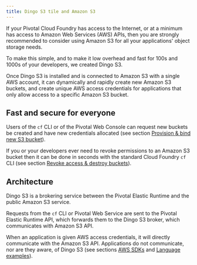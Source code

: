 ```yaml
---
title: Dingo S3 tile and Amazon S3
---
```


If your Pivotal Cloud Foundry has access to the Internet, or at a minimum has access to Amazon Web Services (AWS) APIs, then you are strongly recommended to consider using Amazon S3 for all your applications' object storage needs.

To make this simple, and to make it low overhead and fast for 100s and 1000s of your developers, we created Dingo S3.

Once Dingo S3 is installed and is connected to Amazon S3 with a single AWS account, it can dynamically and rapidly create new Amazon S3 buckets, and create unique AWS access credentials for applications that only allow access to a specific Amazon S3 bucket.

## Fast and secure for everyone

Users of the `cf` CLI or of the Pivotal Web Console can request new buckets be created and have new credentials allocated (see section [Provision &amp; bind new S3 bucket](/dingo-s3/usage-provision.html)).

If you or your developers ever need to revoke permissions to an Amazon S3 bucket then it can be done in seconds with the standard Cloud Foundry `cf` CLI (see section [Revoke access &amp; destroy buckets](/dingo-s3/usage-delete.html)).

## Architecture

Dingo S3 is a brokering service between the Pivotal Elastic Runtime and the public Amazon S3 service.

Requests from the `cf` CLI or Pivotal Web Service are sent to the Pivotal Elastic Runtime API, which forwards them to the Dingo S3 broker, which communicates with Amazon S3 API.

When an application is given AWS access credentials, it will directly communicate with the Amazon S3 API. Applications do not communicate, nor are they aware, of Dingo S3 (see sections [AWS SDKs](/dingo-s3/lang-s3-sdk.html) and [Language examples](/dingo-s3/lang-examples.html)).
